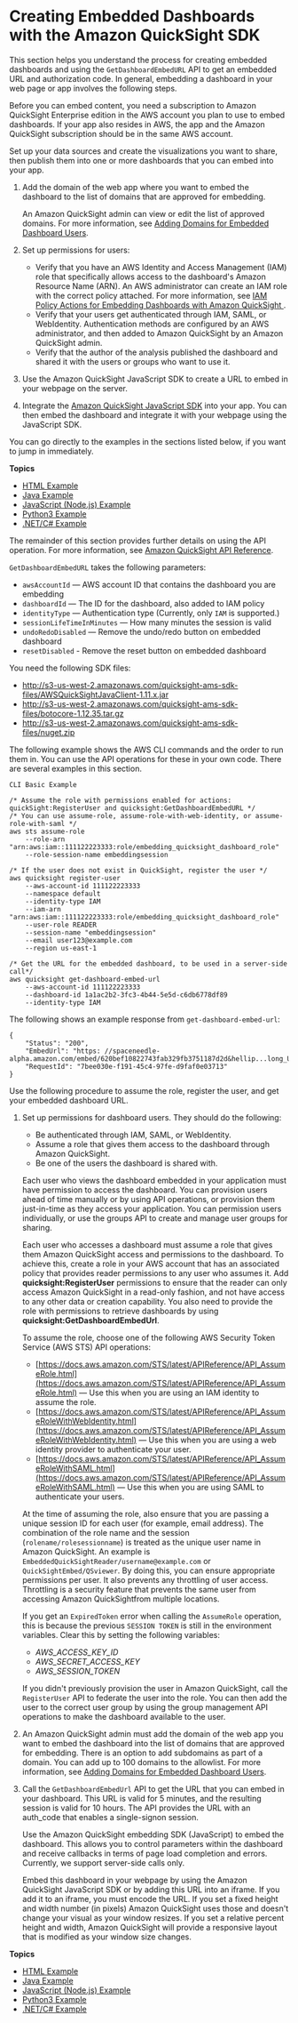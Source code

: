 # Creating Embedded Dashboards with the Amazon QuickSight SDK<a name="embedded-dashboards-setup"></a>

This section helps you understand the process for creating embedded dashboards and using the `GetDashboardEmbedURL` API to get an embedded URL and authorization code\. In general, embedding a dashboard in your web page or app involves the following steps\. 

Before you can embed content, you need a subscription to Amazon QuickSight Enterprise edition in the AWS account you plan to use to embed dashboards\. If your app also resides in AWS, the app and the Amazon QuickSight subscription should be in the same AWS account\. 

Set up your data sources and create the visualizations you want to share, then publish them into one or more dashboards that you can embed into your app\.

1. Add the domain of the web app where you want to embed the dashboard to the list of domains that are approved for embedding\. 

   An Amazon QuickSight admin can view or edit the list of approved domains\. For more information, see [Adding Domains for Embedded Dashboard Users](approve-domain-for-dashboard-embedding.md)\.

1. Set up permissions for users:
   + Verify that you have an AWS Identity and Access Management \(IAM\) role that specifically allows access to the dashboard's Amazon Resource Name \(ARN\)\. An AWS administrator can create an IAM role with the correct policy attached\. For more information, see [IAM Policy Actions for Embedding Dashboards with Amazon QuickSight ](set-iam-policy.md#iam-policy-actions-for-embedded-dashboards)\. 
   + Verify that your users get authenticated through IAM, SAML, or WebIdentity\. Authentication methods are configured by an AWS administrator, and then added to Amazon QuickSight by an Amazon QuickSight admin\. 
   + Verify that the author of the analysis published the dashboard and shared it with the users or groups who want to use it\.

1.   Use the Amazon QuickSight JavaScript SDK to create a URL to embed in your webpage on the server\.   

1. Integrate the [Amazon QuickSight JavaScript SDK](https://aws.amazon.com/tools/) into your app\. You can then embed the dashboard and integrate it with your webpage using the JavaScript SDK\.

You can go directly to the examples in the sections listed below, if you want to jump in immediately\.

**Topics**
+ [HTML Example](embedded-dashboards-example-html.md)
+ [Java Example](embedded-dashboards-example-java.md)
+ [JavaScript \(Node\.js\) Example](embedded-dashboards-example-javascript.md)
+ [Python3 Example](embedded-dashboards-example-python.md)
+ [\.NET/C\# Example](embedded-dashboards-example-csharp.md)

The remainder of this section provides further details on using the API operation\. For more information, see [Amazon QuickSight API Reference](https://docs.aws.amazon.com/quicksight/index.html?id=docs_gateway)\. 

`GetDashboardEmbedURL` takes the following parameters:
+ `awsAccountId` — AWS account ID that contains the dashboard you are embedding
+ `dashboardId` — The ID for the dashboard, also added to IAM policy
+ `identityType` — Authentication type \(Currently, only `IAM` is supported\.\)
+ `sessionLifeTimeInMinutes` — How many minutes the session is valid
+ `undoRedoDisabled` — Remove the undo/redo button on embedded dashboard
+ `resetDisabled` \- Remove the reset button on embedded dashboard

You need the following SDK files:
+ [http://s3\-us\-west\-2\.amazonaws\.com/quicksight\-ams\-sdk\-files/AWSQuickSightJavaClient\-1\.11\.x\.jar](http://s3-us-west-2.amazonaws.com/quicksight-ams-sdk-files/AWSQuickSightJavaClient-1.11.x.jar)
+ [http://s3\-us\-west\-2\.amazonaws\.com/quicksight\-ams\-sdk\-files/botocore\-1\.12\.35\.tar\.gz](http://s3-us-west-2.amazonaws.com/quicksight-ams-sdk-files/botocore-1.12.35.tar.gz)
+ [http://s3\-us\-west\-2\.amazonaws\.com/quicksight\-ams\-sdk\-files/nuget\.zip](http://s3-us-west-2.amazonaws.com/quicksight-ams-sdk-files/nuget.zip)

The following example shows the AWS CLI commands and the order to run them in\. You can use the API operations for these in your own code\. There are several examples in this section\.

```
CLI Basic Example

/* Assume the role with permissions enabled for actions: quickSight:RegisterUser and quicksight:GetDashboardEmbedURL */
/* You can use assume-role, assume-role-with-web-identity, or assume-role-with-saml */
aws sts assume-role 
	--role-arn "arn:aws:iam::111122223333:role/embedding_quicksight_dashboard_role" 
	--role-session-name embeddingsession

/* If the user does not exist in QuickSight, register the user */
aws quicksight register-user 
	--aws-account-id 111122223333 
	--namespace default 
	--identity-type IAM 
	--iam-arn "arn:aws:iam::111122223333:role/embedding_quicksight_dashboard_role" 
	--user-role READER 
	--session-name "embeddingsession" 
	--email user123@example.com 
	--region us-east-1
	
/* Get the URL for the embedded dashboard, to be used in a server-side call*/
aws quicksight get-dashboard-embed-url 
	--aws-account-id 111122223333 
	--dashboard-id 1a1ac2b2-3fc3-4b44-5e5d-c6db6778df89 
	--identity-type IAM
```

The following shows an example response from `get-dashboard-embed-url`:

```
{
    "Status": "200",
    "EmbedUrl": "https: //spaceneedle-alpha.amazon.com/embed/620bef10822743fab329fb3751187d2d&hellip...long_URL_including_auth_code",
    "RequestId": "7bee030e-f191-45c4-97fe-d9faf0e03713"
}
```

Use the following procedure to assume the role, register the user, and get your embedded dashboard URL\.

1. Set up permissions for dashboard users\. They should do the following:
   + Be authenticated through IAM, SAML, or WebIdentity\.
   + Assume a role that gives them access to the dashboard through Amazon QuickSight\.
   + Be one of the users the dashboard is shared with\.

   Each user who views the dashboard embedded in your application must have permission to access the dashboard\. You can provision users ahead of time manually or by using API operations, or provision them just\-in\-time as they access your application\. You can permission users individually, or use the groups API to create and manage user groups for sharing\. 

   Each user who accesses a dashboard must assume a role that gives them Amazon QuickSight access and permissions to the dashboard\. To achieve this, create a role in your AWS account that has an associated policy that provides reader permissions to any user who assumes it\. Add **quicksight:RegisterUser** permissions to ensure that the reader can only access Amazon QuickSight in a read\-only fashion, and not have access to any other data or creation capability\. You also need to provide the role with permissions to retrieve dashboards by using **quicksight:GetDashboardEmbedUrl**\.

   To assume the role, choose one of the following AWS Security Token Service \(AWS STS\) API operations:
   + [https://docs.aws.amazon.com/STS/latest/APIReference/API_AssumeRole.html](https://docs.aws.amazon.com/STS/latest/APIReference/API_AssumeRole.html) — Use this when you are using an IAM identity to assume the role\.
   + [https://docs.aws.amazon.com/STS/latest/APIReference/API_AssumeRoleWithWebIdentity.html](https://docs.aws.amazon.com/STS/latest/APIReference/API_AssumeRoleWithWebIdentity.html) — Use this when you are using a web identity provider to authenticate your user\. 
   + [https://docs.aws.amazon.com/STS/latest/APIReference/API_AssumeRoleWithSAML.html](https://docs.aws.amazon.com/STS/latest/APIReference/API_AssumeRoleWithSAML.html) — Use this when you are using SAML to authenticate your users\.

   At the time of assuming the role, also ensure that you are passing a unique session ID for each user \(for example, email address\)\. The combination of the role name and the session \(`rolename/rolesessionname`\) is treated as the unique user name in Amazon QuickSight\. An example is `EmbeddedQuickSightReader/username@example.com` or `QuickSightEmbed/QSviewer`\. By doing this, you can ensure appropriate permissions per user\. It also prevents any throttling of user access\. Throttling is a security feature that prevents the same user from accessing Amazon QuickSightfrom multiple locations\.

   If you get an `ExpiredToken` error when calling the `AssumeRole` operation, this is because the previous `SESSION TOKEN` is still in the environment variables\. Clear this by setting the following variables:
   + *AWS\_ACCESS\_KEY\_ID* 
   + *AWS\_SECRET\_ACCESS\_KEY* 
   + *AWS\_SESSION\_TOKEN* 

   If you didn't previously provision the user in Amazon QuickSight, call the `RegisterUser` API to federate the user into the role\. You can then add the user to the correct user group by using the group management API operations to make the dashboard available to the user\. 

1. An Amazon QuickSight admin must add the domain of the web app you want to embed the dashboard into the list of domains that are approved for embedding\. There is an option to add subdomains as part of a domain\. You can add up to 100 domains to the allowlist\. For more information, see [Adding Domains for Embedded Dashboard Users](approve-domain-for-dashboard-embedding.md)\.

1. Call the `GetDashboardEmbedUrl` API to get the URL that you can embed in your dashboard\. This URL is valid for 5 minutes, and the resulting session is valid for 10 hours\. The API provides the URL with an auth\_code that enables a single\-signon session\. 

   Use the Amazon QuickSight embedding SDK \(JavaScript\) to embed the dashboard\. This allows you to control parameters within the dashboard and receive callbacks in terms of page load completion and errors\. Currently, we support server\-side calls only\. 

   Embed this dashboard in your webpage by using the Amazon QuickSight JavaScript SDK or by adding this URL into an iframe\. If you add it to an iframe, you must encode the URL\. If you set a fixed height and width number \(in pixels\) Amazon QuickSight uses those and doesn't change your visual as your window resizes\. If you set a relative percent height and width, Amazon QuickSight will provide a responsive layout that is modified as your window size changes\. 

**Topics**
+ [HTML Example](embedded-dashboards-example-html.md)
+ [Java Example](embedded-dashboards-example-java.md)
+ [JavaScript \(Node\.js\) Example](embedded-dashboards-example-javascript.md)
+ [Python3 Example](embedded-dashboards-example-python.md)
+ [\.NET/C\# Example](embedded-dashboards-example-csharp.md)
